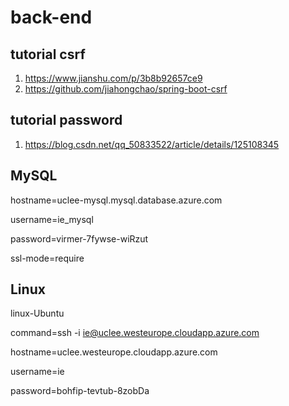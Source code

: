 # back-end

## tutorial csrf
1. https://www.jianshu.com/p/3b8b92657ce9 
2. https://github.com/jiahongchao/spring-boot-csrf
## tutorial password
1. https://blog.csdn.net/qq_50833522/article/details/125108345


## MySQL
hostname=uclee-mysql.mysql.database.azure.com

username=ie_mysql

password=virmer-7fywse-wiRzut

ssl-mode=require


## Linux
linux-Ubuntu

command=ssh -i <private key path> ie@uclee.westeurope.cloudapp.azure.com

hostname=uclee.westeurope.cloudapp.azure.com

username=ie

password=bohfip-tevtub-8zobDa